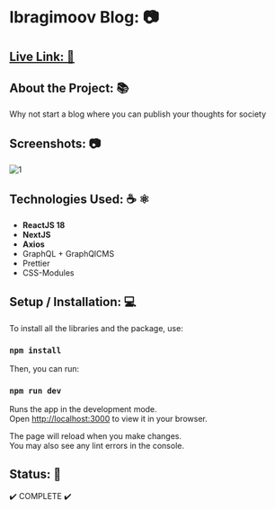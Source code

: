 # Ibragimoov Blog: 📷

## [Live Link: 🔗](http://ibragimoov-blog.vercel.app/)

## About the Project: 📚
Why not start a blog where you can publish your thoughts for society

## Screenshots: 📷
![1](https://i.imgupx.com/ziTRmaMv/screenshot_app.png)

## Technologies Used: ☕️ ⚛️
- **ReactJS 18**
- **NextJS**
- **Axios**
- GraphQL + GraphQlCMS
- Prettier
- CSS-Modules

## Setup / Installation: 💻
To install all the libraries and the package, use:

### `npm install`

Then, you can run:

### `npm run dev`

Runs the app in the development mode.\
Open [http://localhost:3000](http://localhost:3000) to view it in your browser.

The page will reload when you make changes.\
You may also see any lint errors in the console.

## Status: 📶
✔️ COMPLETE ✔️
